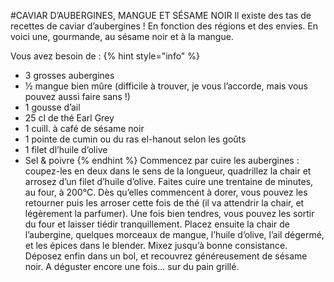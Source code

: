 #CAVIAR D’AUBERGINES, MANGUE ET SÉSAME NOIR
Il existe des tas de recettes de caviar d’aubergines ! En fonction des régions et des envies. En voici une, gourmande, au sésame noir et à la mangue.

Vous avez besoin de :
{% hint style="info" %}

* 3 grosses aubergines
* ½ mangue bien mûre (difficile à trouver, je vous l’accorde, mais vous pouvez aussi faire sans !)
* 1 gousse d’ail
* 25 cl de thé Earl Grey
* 1 cuill. à café de sésame noir
* 1 pointe de cumin ou du ras el-hanout selon les goûts
* 1 filet dl’huile d’olive
* Sel & poivre
{% endhint %}
Commencez par cuire les aubergines : coupez-les en deux dans le sens de la longueur, quadrillez la chair et arrosez d’un filet d’huile d’olive. Faites cuire une trentaine de minutes, au four, à 200°C. Dès qu’elles commencent à dorer, vous pouvez les retourner puis les arroser cette fois de thé (il va attendrir la chair, et légèrement la parfumer). Une fois bien tendres, vous pouvez les sortir du four et laisser tiédir tranquillement. Placez ensuite la chair de l’aubergine, quelques morceaux de mangue, l’huile d’olive, l’ail dégermé, et les épices dans le blender. Mixez jusqu’à bonne consistance. Déposez enfin dans un bol, et recouvrez généreusement de sésame noir. A déguster encore une fois… sur du pain grillé.